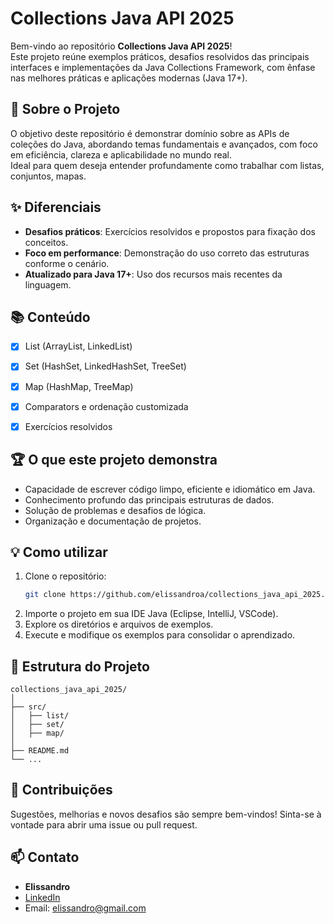 # Collections Java API 2025

Bem-vindo ao repositório **Collections Java API 2025**!  
Este projeto reúne exemplos práticos, desafios resolvidos das principais interfaces e implementações da Java Collections Framework, com ênfase nas melhores práticas e aplicações modernas (Java 17+).

## 🚀 Sobre o Projeto

O objetivo deste repositório é demonstrar domínio sobre as APIs de coleções do Java, abordando temas fundamentais e avançados, com foco em eficiência, clareza e aplicabilidade no mundo real.  
Ideal para quem deseja entender profundamente como trabalhar com listas, conjuntos, mapas.

## ✨ Diferenciais

- **Desafios práticos**: Exercícios resolvidos e propostos para fixação dos conceitos.
- **Foco em performance**: Demonstração do uso correto das estruturas conforme o cenário.
- **Atualizado para Java 17+**: Uso dos recursos mais recentes da linguagem.

## 📚 Conteúdo

- [x] List (ArrayList, LinkedList)
- [x] Set (HashSet, LinkedHashSet, TreeSet)
- [x] Map (HashMap, TreeMap)
- [x] Comparators e ordenação customizada
- [x] Exercícios resolvidos


## 🏆 O que este projeto demonstra

- Capacidade de escrever código limpo, eficiente e idiomático em Java.
- Conhecimento profundo das principais estruturas de dados.
- Solução de problemas e desafios de lógica.
- Organização e documentação de projetos.

## 💡 Como utilizar

1. Clone o repositório:
   ```bash
   git clone https://github.com/elissandroa/collections_java_api_2025.git
   ```
2. Importe o projeto em sua IDE Java (Eclipse, IntelliJ, VSCode).
3. Explore os diretórios e arquivos de exemplos.
4. Execute e modifique os exemplos para consolidar o aprendizado.

## 📂 Estrutura do Projeto

```
collections_java_api_2025/
│
├── src/
│   ├── list/
│   ├── set/
│   ├── map/
│
├── README.md
└── ...
```

## 🤝 Contribuições

Sugestões, melhorias e novos desafios são sempre bem-vindos! Sinta-se à vontade para abrir uma issue ou pull request.

## 📫 Contato

- **Elissandro**  
- [LinkedIn](https://www.linkedin.com/in/elissandroa)  
- Email: elissandro@gmail.com
